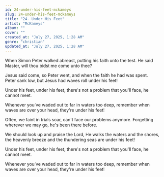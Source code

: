 ```yaml
---
id: 24-under-his-feet-mckameys
slug: 24-under-his-feet-mckameys
title: "24. Under His Feet"
artist: "McKameys"
album: ""
cover: ""
created_at: "July 27, 2025, 1:28 AM"
genre: "christian"
updated_at: "July 27, 2025, 1:28 AM"
---
```


When Simon Peter walked abreast, putting his faith unto the test. He said Master, will thou bidst me come unto thee?

Jesus said come, so Peter went, and when the faith he had was spent. Peter sank low, but Jesus had waves roll under his feet!

Under his feet, under his feet, there's not a problem that you'll face, he cannot meet. 

Whenever you've waded out to far in waters too deep, remember when waves are over your head, they're under his feet!

Often, we faint in trials soar, can't face our problems anymore. Forgetting wherever we may go, he's been there before.

We should look up and praise the Lord, He walks the waters and the shores, the heavenly breeze and the thundering seas are under his feet!

Under his feet, under his feet, there's not a problem that you'll face, he cannot meet. 

Whenever you've waded out to far in waters too deep, remember when waves are over your head, they're under his feet!

